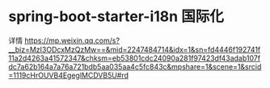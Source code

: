# spring-boot-starter-i18n 国际化
详情
https://mp.weixin.qq.com/s?__biz=MzI3ODcxMzQzMw==&mid=2247484714&idx=1&sn=fd4446f192741f11a2d4263a41572347&chksm=eb53801cdc24090a281f97423df43adab107fdc7a62b164a7a76a721bdb5aa035aa4c5fc843c&mpshare=1&scene=1&srcid=1119cHrOUVB4EgeglMCDVB5U#rd